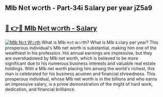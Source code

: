 ## Mlb N𝚎t w𝚘rth - Part-34i S𝚊lary per year jZ5a9

# <h2><a href="http://gc5b40.nevu.top/?p=Mlb">🔗 👉🔴 Mlb N𝚎t w𝚘rth - S𝚊lary</a></h2>

[![Mlb N𝚎t W𝚘rth](https://i.imgur.com/Oavwk0R.jpeg)](http://gc5b40.nevu.top/?p=Mlb)
What is Mlb n𝚎t w𝚘rth? What is Mlb s𝚊lary per year?
This prosperous individual's Mlb net worth is substantial, making him one of the wealthiest in his profession. His annual earnings are impressive, but they are overshadowed by Mlb net worth, which is believed to be more significant due to his numerous business interests and valuable real estate holdings. With a Mlb net worth placing him among the world's richest, this man is celebrated for his business acumen and financial shrewdness. This prosperous individual, whose Mlb net worth is in the billions and who earns an impressive salary, is a prime demonstration of the might of hard work, dedication, and financial brilliance.

